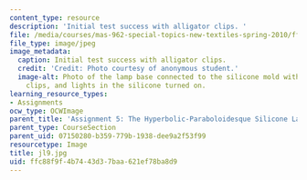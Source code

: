 ```yaml
---
content_type: resource
description: 'Initial test success with alligator clips. '
file: /media/courses/mas-962-special-topics-new-textiles-spring-2010/ffc88f9f4b7443d37baa621ef78ba8d9_jl9.jpg
file_type: image/jpeg
image_metadata:
  caption: Initial test success with alligator clips.
  credit: 'Credit: Photo courtesy of anonymous student.'
  image-alt: Photo of the lamp base connected to the silicone mold with alligator
    clips, and lights in the silicone turned on.
learning_resource_types:
- Assignments
ocw_type: OCWImage
parent_title: 'Assignment 5: The Hyperbolic-Paraboloidesque Silicone Lamp'
parent_type: CourseSection
parent_uid: 07150280-b359-779b-1938-dee9a2f53f99
resourcetype: Image
title: jl9.jpg
uid: ffc88f9f-4b74-43d3-7baa-621ef78ba8d9
---
```


